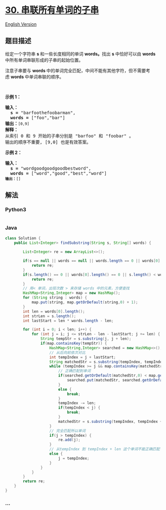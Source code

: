 # [30. 串联所有单词的子串](https://leetcode-cn.com/problems/substring-with-concatenation-of-all-words)

[English Version](/solution/0000-0099/0030.Substring%20with%20Concatenation%20of%20All%20Words/README_EN.md)

## 题目描述

<!-- 这里写题目描述 -->
<p>给定一个字符串&nbsp;<strong>s&nbsp;</strong>和一些长度相同的单词&nbsp;<strong>words。</strong>找出 <strong>s </strong>中恰好可以由&nbsp;<strong>words </strong>中所有单词串联形成的子串的起始位置。</p>

<p>注意子串要与&nbsp;<strong>words </strong>中的单词完全匹配，中间不能有其他字符，但不需要考虑&nbsp;<strong>words&nbsp;</strong>中单词串联的顺序。</p>

<p>&nbsp;</p>

<p><strong>示例 1：</strong></p>

<pre><strong>输入：
  s =</strong> &quot;barfoothefoobarman&quot;,
<strong>  words = </strong>[&quot;foo&quot;,&quot;bar&quot;]
<strong>输出：</strong><code>[0,9]</code>
<strong>解释：</strong>
从索引 0 和 9 开始的子串分别是 &quot;barfoo&quot; 和 &quot;foobar&quot; 。
输出的顺序不重要, [9,0] 也是有效答案。
</pre>

<p><strong>示例 2：</strong></p>

<pre><strong>输入：
  s =</strong> &quot;wordgoodgoodgoodbestword&quot;,
<strong>  words = </strong>[&quot;word&quot;,&quot;good&quot;,&quot;best&quot;,&quot;word&quot;]
<code><strong>输出：</strong>[]</code>
</pre>

## 解法

<!-- 这里可写通用的实现逻辑 -->

<!-- tabs:start -->

### **Python3**

<!-- 这里可写当前语言的特殊实现逻辑 -->

```python

```

### **Java**

<!-- 这里可写当前语言的特殊实现逻辑 -->

```java
class Solution {
    public List<Integer> findSubstring(String s, String[] words) {
		
        List<Integer> re = new ArrayList<>();

        if(s == null || words == null || words.length == 0 || words[0] == null) {
            return re;
        }
        if(s.length() == 0 || words[0].length() == 0 || s.length() < words.length * words[0].length()) {
            return re;
        }
		// 用< 单词，出现次数 > 来存储 words 中的元素，方便查找
        HashMap<String,Integer> map = new HashMap();
        for (String string : words) {
            map.put(string, map.getOrDefault(string,0) + 1);
        }
        int len = words[0].length();
        int strLen = s.length();
        int lastStart = len * words.length - len;

        for (int i = 0; i < len; i++) {
            for (int j = i; j <= strLen - len - lastStart; j += len) {
                String tempStr = s.substring(j, j + len);
                if(map.containsKey(tempStr)) {                    
                    HashMap<String,Integer> searched = new HashMap<>();
					// 从后向前依次对比
					int tempIndex = j + lastStart;
                    String matchedStr = s.substring(tempIndex, tempIndex + len);
                    while (tempIndex >= j && map.containsKey(matchedStr)) {
                        // 正确匹配到单词
                        if(searched.getOrDefault(matchedStr,0) < map.get(matchedStr)) {
                            searched.put(matchedStr, searched.getOrDefault(matchedStr,0) + 1);
                        }
                        else {
                            break;
                        }
                        tempIndex -= len;
                        if(tempIndex < j) {
                            break;
                        }
                        matchedStr = s.substring(tempIndex, tempIndex + len);
                    }
					// 完全匹配所以单词
                    if(j > tempIndex) {
                        re.add(j);
                    }
					// 从tempIndex 到 tempIndex + len 这个单词不能正确匹配
                    else {
                        j = tempIndex;
                    }
                }
            }
        }
        return re;
    }
}
```

### **...**

```

```

<!-- tabs:end -->
